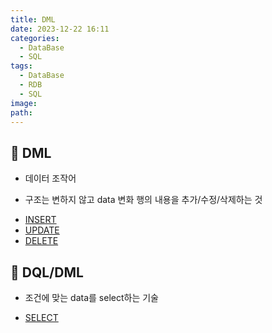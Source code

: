 ```yaml
---
title: DML
date: 2023-12-22 16:11
categories:
  - DataBase
  - SQL
tags:
  - DataBase
  - RDB
  - SQL
image: 
path:
---
```


## 🌈 DML
+ 데이터 조작어
- 구조는 변하지 않고 data 변화 행의 내용을 추가/수정/삭제하는 것

+ [INSERT](https://sonjh919.github.io/posts/INSERT)
+ [UPDATE](https://sonjh919.github.io/posts/UPDATE)
+ [DELETE](https://sonjh919.github.io/posts/DELETE)

## 🌈 DQL/DML

- 조건에 맞는 data를 select하는 기술

+ [SELECT](https://sonjh919.github.io/posts/SELECT)